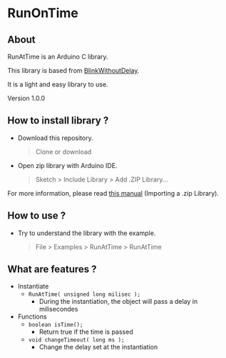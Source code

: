 # RunOnTime 

## About
RunAtTime is an Arduino C library. 

This library is based from [BlinkWithoutDelay](https://www.arduino.cc/en/Tutorial/BlinkWithoutDelay).

It is a light and easy library to use.

Version 1.0.0

## How to install library ?
- Download this repository.

    > Clone or download
    
- Open zip library with Arduino IDE.

    > Sketch > Include Library > Add .ZIP Library...

For more information, please read [this manual](https://www.arduino.cc/en/Guide/Libraries#toc4) (Importing a .zip Library).

## How to use ?
- Try to understand the library with the example.

    > File > Examples > RunAtTime > RunAtTime

## What are features ?
- Instantiate
    - `RunAtTime( unsigned long milisec );` 
        - During the instantiation, the object will pass a delay in milisecondes
- Functions
    - `boolean isTime();` 
        - Return true if the time is passed
    - `void changeTimeout( long ms );`
        - Change the delay set at the instantiation
